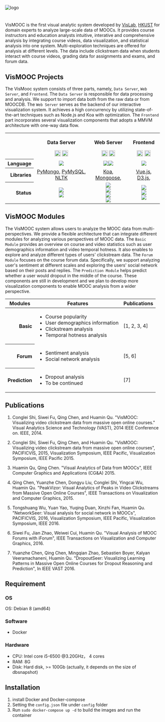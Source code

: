 ![logo](https://cloud.githubusercontent.com/assets/3315274/26538833/b38b6d96-447b-11e7-84c8-b5bd05d8fa4c.png)

#

VisMOOC is the first visual analytic system developed by [VisLab](vis.cse.ust.hk), [HKUST](http://www.ust.hk/) for domain experts to analyze large-scale data of MOOCs. It provides course instructors and education analysts intuitive, interative and comprehensive analysis by integrating course videos, data visualization, and statistical analysis into one system. Multi-exploration techniques are offered for analysis at different levels. The data include clickstream data when students interact with course videos, grading data for assignments and exams, and forum data.

## VisMOOC Projects
The VisMooc system consists of three parts, namely, `Data Server`, `Web Server`, and `Frontend`. The `Data Server` is responsible for data processing and analysis. We support to import data both from the raw data or from MOOCDB. The `Web Server` serves as the backend of our interactive visualization system. It achieves a high concurrency by utilizing state-of-the-art techniques such as Node.js and Koa with optimization. The `Frontend` part incorporates several visualization components that adopts a MMVM architecture with one-way data flow.

<table width="100%">
<tbody width="100%">
   <tr>
    <th>&nbsp;</th>
    <th>
      <p>Data Server</p>
      <a href="https://github.com/HKUST-VISLab/vismooc-data-server"><img src="https://img.shields.io/github/stars/HKUST-VISLab/v-logger.svg?style=social&label=vismooc-data-server" height="20"></a>
      <a href="https://github.com/HKUST-VISLab"><img src="https://img.shields.io/github/followers/HKUST-VISLab.svg?style=social&label=Follow" height="20"></a>
    </th>
    <th>
      <p>Web Server</p>
      <a href="https://github.com/HKUST-VISLab/vismooc-web-server"><img src="https://img.shields.io/github/stars/HKUST-VISLab/v-logger.svg?style=social&label=vismooc-web-server" height="20"></a>
      <a href="https://github.com/HKUST-VISLab"><img src="https://img.shields.io/github/followers/HKUST-VISLab.svg?style=social&label=Follow" height="20"></a>
    </th>
    <th>
      <p>Frontend</p>
      <a href="https://github.com/HKUST-VISLab/vismooc-front-end"><img src="https://img.shields.io/github/stars/HKUST-VISLab/v-logger.svg?style=social&label=vismooc-frontend" height="20"></a>
      <a href="https://github.com/HKUST-VISLab"><img src="https://img.shields.io/github/followers/HKUST-VISLab.svg?style=social&label=Follow" height="20"></a>
    </th>
  <tr>
   <tr>
    <th align="right">Language</th>
    <td align="center"><a href="https://www.python.org/" ><img src="https://img.shields.io/badge/python-3.5-blue.svg"></a></td>
    <td align="center"><a href="https://www.typescriptlang.org/" ><img src="https://img.shields.io/badge/%3C%2F%3E-TypeScript-blue.svg"></a><a href="https://nodejs.org/en/" ><img src="https://img.shields.io/node/v/wechaty.svg?maxAge=604800"></a></td>
    <td align="center"><a href="http://es6-features.org/" ><img src="https://img.shields.io/badge/ECMAScript-6-yellow.svg"></a></td>
  </tr>
  <tr>
    <th align="right">Libraries</th>
    <td align="center">
      <a href="https://github.com/mher/pymongo">PyMongo</a>,
      <a href="https://github.com/PyMySQL/PyMySQL">PyMySQL</a>,
      <a href="http://www.nltk.org/">NLTK</a>
    </td>
    <td align="center">
      <a href="https://github.com/koajs/koa">Koa</a>,
      <a href="http://mongoosejs.com/">Mongoose</a>,
    </td>
    <td align="center">
      <a href="https://vuejs.org/">Vue.js</a>,
      <a href="https://d3js.org/">D3.js</a>,
    </td>
  </tr>
  <tr>
    <th align="right">Status</th>
    <td align="center">
        <a href="https://travis-ci.com/HKUST-VISLab/vismooc-data-server"><img src="https://travis-ci.com/HKUST-VISLab/vismooc-data-server.svg?token=iCzC3448sGQmSeYdNFro&branch=master" /></a><br>
        <a href="https://codeclimate.com/repos/592ab22319c972027a002465/coverage"><img src="https://codeclimate.com/repos/592ab22319c972027a002465/badges/4036d9d8942155cedb5d/coverage.svg" /></a>
    </td>
    <td align="center">
        <a href="https://travis-ci.com/HKUST-VISLab/vismooc-web-server"><img src="https://travis-ci.com/HKUST-VISLab/vismooc-web-server.svg?token=iCzC3448sGQmSeYdNFro&branch=master" /> </a><br>
        <a href="https://codeclimate.com/repos/592ab295839b1e02650008c6/coverage"><img src="https://codeclimate.com/repos/592ab295839b1e02650008c6/badges/72c646f31634a87f8623/coverage.svg" /></a><br>
        <a href="https://www.bithound.io/github/chenzhutian/vismooc-web-server"><img src="https://www.bithound.io/projects/badges/d9bc67c0-4374-11e7-a311-7b68633f7cb1/score.svg" /></a><br>
        <a href="https://www.bithound.io/github/chenzhutian/vismooc-web-server/master/dependencies/npm"><img src="https://www.bithound.io/projects/badges/d9bc67c0-4374-11e7-a311-7b68633f7cb1/dependencies.svg" /></a>
    </td>
    <td align="center">
        <a href="https://travis-ci.com/HKUST-VISLab/vismooc-front-end"><img src="https://travis-ci.com/HKUST-VISLab/vismooc-front-end.svg?token=iCzC3448sGQmSeYdNFro&branch=master"/></a><br>
        <a href="https://www.bithound.io/github/chenzhutian/vismooc-front-end"><img src="https://www.bithound.io/projects/badges/57872a00-4375-11e7-9c37-9b439aefd03b/score.svg"/></a><br>
        <a href="https://www.bithound.io/github/chenzhutian/vismooc-front-end/master/dependencies/npm"><img src="https://www.bithound.io/projects/badges/57872a00-4375-11e7-9c37-9b439aefd03b/dependencies.svg" /></a>
    </td>
  </tr>
  </tbody>
</table>

## VisMOOC Modules
The VisMOOC system allows users to analyze the MOOC data from multi-perspectives. We provide a flexible architecture that can integrate different modules for analyzing various perspectives of MOOC data. The `Basic Module` provides an overview on course and video statistics such as user demographics information and video temporal hotness. It also enables to explore and analyze different types of users' clickstream data. The `Forum Module` focuses on the course forum data. Specifically, we support analyzing user's sentiment at different scales and exploring the users' social network based on their posts and replies. The `Prediction Module` helps predict whether a user would dropout in the middle of the course. These components are still in development and we plan to develop more visualization components to enable MOOC analysis from a wider perspective.

<table width="100%">
<thead width="100%">
    <tr align="center">
        <th>Modules</th>
        <th>Features</th>
        <th>Publications</th>
    </tr>
</thead>
<tbody width="100%">
    <tr>
        <th align="right">Basic</th>
        <td> <ul>
            <li>Course popularity</li>
            <li>User demographics information</li>
            <li>Clickstream analysis</li>
            <li>Temporal hotness analysis</li>
        </ul></td>
        <td>
            [1, 2, 3, 4]
        </td>
    </tr>
    <tr>
        <th align="right">Forum</th>
        <td><ul>
            <li>Sentiment analysis</li>
            <li>Social network analysis</li>
        </ul></td>
        <td>[5, 6]</td>
    </tr>
    <tr>
        <th align="right">Prediction</th>
        <td><ul>
            <li>Dropout analysis</li>
            <li>To be continued</li>
        </ul></td>
        <td>[7]</td>
    </tr>
</tbody>
</table>


## Publications

1. Conglei Shi, Siwei Fu, Qing Chen, and Huamin Qu. "VisMOOC: Visualizing video clickstream data from massive open online courses." Visual Analytics Science and Technology (VAST), 2014 IEEE Conference on. IEEE, 2014.

2. Conglei Shi, Siwei Fu, Qing Chen, and Huamin Qu. "VisMOOC: Visualizing video clickstream data from massive open online courses", PACIFICVIS, 2015, Visualization Symposium, IEEE Pacific, Visualization Symposium, IEEE Pacific 2015.

3. Huamin Qu, Qing Chen. "Visual Analytics of Data from MOOCs", IEEE Computer Graphics and Applications (CG&A) 2015.

4. Qing Chen, Yuanzhe Chen, Dongyu Liu, Conglei Shi, Yingcai Wu, Huamin Qu. "PeakVizor: Visual Analytics of Peaks in Video Clickstreams from Massive Open Online Courses", IEEE Transactions on Visualization and Computer Graphics, 2015.

5. Tongshuang Wu, Yuan Yao, Yuqing Duan, Xinzhi Fan, Huamin Qu. "NetworkSeer: Visual analysis for social network in MOOCs", PACIFICVIS, 2016, Visualization Symposium, IEEE Pacific, Visualization Symposium, IEEE 2016.

6. Siwei Fu, Jian Zhao, Weiwei Cui, Huamin Qu. "Visual Analysis of MOOC Forums with iForum", IEEE Transactions on Visualization and Computer Graphics, 2016.

7. Yuanzhe Chen, Qing Chen, Mingqian Zhao, Sebastien Boyer, Kalyan Veeramachaneni, Huamin Qu. "DropoutSeer: Visualizing Learning Patterns in Massive Open Online Courses for Dropout Reasoning and Prediction", In IEEE VAST 2016.


## Requirement

### OS
OS: Debian 8 (amd64)

### Software
- Docker

### Hardware
- CPU: Intel core i5-6500 @3.20GHz， 4 cores
- RAM: 8G
- Disk: Hard disk, >= 100Gb (actually, it depends on the size of dbsnapshot)

## Installation

1. install Docker and Docker-compose
2. Setting the `config.json` file under `config` folder
3. Run `sudo docker-compose up -d` to build the images and run the container 

